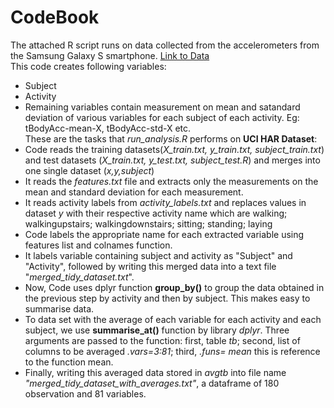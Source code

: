 # CodeBook

The attached R script runs on data collected from the accelerometers from the Samsung Galaxy S smartphone.
[Link to Data](https://d396qusza40orc.cloudfront.net/getdata%2Fprojectfiles%2FUCI%20HAR%20Dataset.zip)   
This code creates following variables:  
* Subject
* Activity
* Remaining variables contain measurement on mean and satandard deviation  of various variables for each subject of each activity. Eg: tBodyAcc-mean-X, tBodyAcc-std-X etc.    
These are the tasks that *run_analysis.R* performs on **UCI HAR Dataset**:   
* Code reads the training datasets(*X_train.txt, y_train.txt, subject_train.txt*) and test datasets (*X_train.txt, y_test.txt, subject_test.R*) and merges into one single dataset
(*x,y,subject*)   
* It reads the *features.txt* file and extracts only the measurements on the mean and standard deviation for each measurement.
* It reads activity labels from *activity_labels.txt* and replaces values in dataset *y* with their respective activity name which are
walking; walkingupstairs; walkingdownstairs; sitting; standing; laying  
* Code labels the appropriate name for each extracted variable using features list and colnames function.
* It labels variable containing subject and activity as "Subject" and "Activity", followed by writing this merged data into a text file "*merged_tidy_dataset.txt*".
* Now, Code uses dplyr function **group_by()** to group the data obtained in the previous step by activity and then by subject. This makes easy to summarise data.  
* To data set with the average of each variable for each activity and each subject, we use **summarise_at()** function by library *dplyr*. Three arguments are passed to
 the function: first, table *tb*; second, list of columns to be averaged *.vars=3:81*; third, *.funs= mean* this is reference to the function mean.  
 * Finally, writing this averaged data stored in *avgtb* into file name *"merged_tidy_dataset_with_averages.txt"*, a dataframe of 180 observation and 81 variables.
